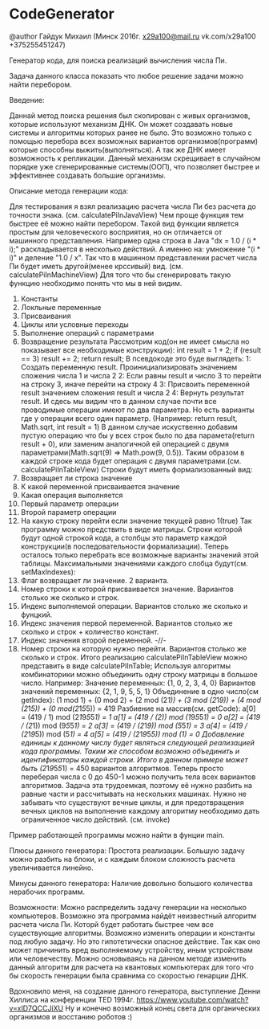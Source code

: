 # CodeGenerator 
@author  Гайдук Михаил (Минск 2016г. x29a100@mail.ru vk.com/x29a100 +375255451247)

Генератор кода, для поиска реализаций вычисления числа Пи.

Задача данного класса показать что любое решение задачи можно найти перебором.

Введение:

Даннай метод поиска решения был скопирован с живых организмов, которые используют механизм ДНК.
Он может создавать новые системы и алгоритмы которых ранее не было. Это возможно только с помощью
перебора всех возможных вариантов организмов(программ) которые способны выжить(выполняться).
А так же ДНК имеет возможность к репликации. Данный механизм скрещивает в случайном порядке уже
сгенерированные системы(ООП), что позволяет быстрее и эффективнее создавать большие организмы.

Описание метода генерации кода:

Для тестирования я взял реализацию расчета числа Пи без расчета до точности знака. (см. calculatePiInJavaView)
Чем проще функция тем быстрее её можно найти перебором.
Такой вид функции является простым для человеческого восприятия, но он отличается от машинного представления.
Например одна строка в Java "dx = 1.0 / (i * i);" раскладывается в несколько действий.
А именно на: умножение "(i * i)" и деление "1.0 / x".
Так что в машинном представлении расчет числа Пи будет иметь другой(менее крссивый) вид. (см. calculatePiInMachineView)
    Для того что бы сгенерировать такую функцию необходимо понять что мы в ней видим.
1) Константы
2) Локльные переменные
3) Присваивания
4) Циклы или условные переходы
5) Выполнение операций с параметрами
6) Возвращение результата
    Рассмотрим код(он не имеет смысла но показывает все необходимые конструкции):
int result = 1 + 2;
if (result == 3)
    result += 2;
return result;
    В псевдокоде это буде выглядеть:
1: Создать переменную result. Проинициализировать значением сложения числа 1 и числа 2
2: Если равны result и число 3 то перейти на строку 3, иначе перейти на строку 4
3: Присвоить переменной result значением сложения result и числа 2
4: Вернуть результат result.
    И сдесь мы видим что в данном случае почти все проводимые операции имеют по два параметра.
Но есть варианты где у операции всего один параметр. (Например: return result, Math.sqrt, int result = 1)
В данном случае искуственно добавим пустую операцию что бы у всех строк было по два парамета(return result + 0),
или заменим аналогичной ей операцией с двумя параметрами(Math.sqrt(9) => Math.pow(9, 0.5)).
    Таким образом в каждой строке кода будет операция с двумя параметрами.(см. calculatePiInTableView)
Строки будут иметь формализованный вид:
1) Возвращает ли строка значение
2) К какой переменной присваивается значение
3) Какая операция выполняется
4) Первый параметр операции
5) Второй параметр операции
6) На какую строку перейти если значение текущей равно 1(true)
    Так программу можно предствить в виде матрицы.
Строки которой будут одной строкой кода, а столбцы это параметр каждой конструкции(в последовательности формализации).
    Теперь осталось только перебрать все возможные варианты значений этой таблицы.
Максимальными значениями каждого слобца будут(см. setMaxIndexes):
1) Флаг возвращает ли значение. 2 варианта.
2) Номер строки к которой присваивается значение. Вариантов столько же сколько и строк.
3) Индекс выполняемой операции. Вариантов столько же сколько и фунцкий.
4) Индекс значения первой переменной. Вариантов столько же сколько и строк + количество констант.
5) Индекс значения второй переменной. -//-
6) Номер строки на которую нужно перейти. Вариантов столько же сколько и строк.
Итого реализацию calculatePiInTableView можно представить в виде calculatePIInTable;
    Используя алгоритмы комбинаторики можно объединить одну строку матрицы в большое число.
Например:
Значение переменных:
{1, 0, 2, 3, 4, 0}
Вариантов значений переменных:
{2, 1, 9, 5, 5, 1}
Объединение в одно число(см getIndex):
(1 mod 1) + (0 mod 2) + (2 mod (2*1)) + (3 mod (2*1*9)) + (4 mod (2*1*5)) + (0 mod(2*1*5*5)) = 419
Разбиение на массив(см. getCode):
a[0] = (419 / 1) mod (2*1*9*5*5*1) = 1
a[1] = (419 / (2)) mod (1*9*5*5*1) = 0
a[2] = (419 / (2*1)) mod (9*5*5*1) = 2
a[3] = (419 / (2*1*9)) mod (5*5*1) = 3
a[4] = (419 / (2*1*9*5)) mod (5*1) = 4
a[5] = (419 / (2*1*9*5*5)) mod (1) = 0
Добавление единицы к данному числу будет являться следующей реализацией кода программы.
Таким же способом возможно объединить и идентификаторы каждой строки.
Итого в данном примере может быть (2*1*9*5*5*1) = 450 вариантов алгоритмов.
Теперь просто переберая числа с 0 до 450-1 можно получить тела всех вариантов алгоритмов.
Задача эта трудоемкая, поэтому её нужно разбить на равные части и рассчитывать на нескольких машинах.
Нужно не забывать что существуют вечные циклы, и для предотвращения вечных циклов на выполнение каждому
алгоритму необходимо дать ограниченное число действий. (см. invoke)

Пример работающей программы можно найти в фунции main.

Плюсы данного генератора:
    Простота реализации.
    Большую задачу можно разбить на блоки, и с каждым блоком сложность расчета увеличивается линейно.

Минусы данного генератора:
    Наличие довольно большого количества нерабочих программ.

Возможности:
    Можно распределить задачу генерации на несколько компьютеров.
    Возможно эта программа найдёт неизвестный алгоритм расчета числа Пи. Которй будет работать быстрее
    чем все существующие алгоритмы.
    Возможно изменить операции и константы под любую задачу. Но это гипотетически опасное действие. Так
    как оно может причинить вред выполняемому устройству, иным устройствам или человечеству.
    Можно основываясь на данном методе изменить данный алгоритм для расчета на квантовых компьютерах
    для того что бы скорость генерации была сравнима со скоростью генарции ДНК.

Вдохновило меня, на создание данного генератора, выступление Денни Хиллиса на конференции TED 1994г.
https://www.youtube.com/watch?v=xID7QCCJiXU
Ну и конечно возможный конец света для органических организмов и восстанию роботов :)